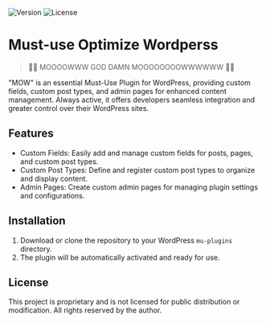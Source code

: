 ![Version](https://img.shields.io/badge/version-0.0.1-blue)
![License](https://img.shields.io/badge/license-Proprietary-orange)

# Must-use Optimize Wordperss

> 🐄🐄 MOOOOWWW GOD DAMN MOOOOOOOOWWWWWW 🐄🐄

"MOW" is an essential Must-Use Plugin for WordPress, providing custom fields, custom post types, and admin pages for enhanced content management. Always active, it offers developers seamless integration and greater control over their WordPress sites.

## Features

- Custom Fields: Easily add and manage custom fields for posts, pages, and custom post types.
- Custom Post Types: Define and register custom post types to organize and display content.
- Admin Pages: Create custom admin pages for managing plugin settings and configurations.

## Installation

1. Download or clone the repository to your WordPress `mu-plugins` directory.
2. The plugin will be automatically activated and ready for use.

## License

This project is proprietary and is not licensed for public distribution or modification. All rights reserved by the author.

